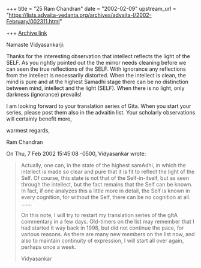 +++
title = "25 Ram Chandran"
date = "2002-02-09"
upstream_url = "https://lists.advaita-vedanta.org/archives/advaita-l/2002-February/002311.html"

+++
[Archive link](https://lists.advaita-vedanta.org/archives/advaita-l/2002-February/002311.html)

Namaste Vidyasankarji:

Thanks for the interesting observation that intellect reflects the light of
the SELF. As you rightly pointed out the the mirror needs cleaning before we
can seen the true reflections of the SELF. With ignorance any reflections
from the intellect is necessarily distorted. When the intellect is clean,
the mind is pure and at the highest Samadhi stage there can be no
distinction between mind, intellect and the light (SELF). When there is no
light, only darkness (ignorance) prevails!

I am looking forward to your translation series of Gita. When you start your
series, please post them also in the advaitin list. Your scholarly
observations will certainly benefit more,

warmest regards,

Ram Chandran

On Thu, 7 Feb 2002 15:45:08 -0500, Vidyasankar <vsundaresan at HOTMAIL.COM>
wrote:

>Actually, one can, in the state of the highest samAdhi, in which the
>intellect is made so clear and pure that it is fit to reflect the light of
>the Self. Of course, this state is not that of the Self-in-itself, but as
>seen through the intellect, but the fact remains that the Self can be
known.
>In fact, if one analyzes this a little more in detail, the Self is known in
>every cognition, for without the Self, there can be no cognition at all.
>.......
>
>On this note, I will try to restart my translation series of the gItA
>commentary in a few days. Old-timers on the list may remember that I had
>started it way back in 1998, but did not continue the pace, for various
>reasons. As there are many new members on the list now, and also to
maintain
>continuity of expression, I will start all over again, perhaps once a week.
>
>Vidyasankar

